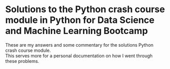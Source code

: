 # Solutions to the Python crash course module in Python for Data Science and Machine Learning Bootcamp
These are my answers and some commentary for the solutions Python crash course module.
<br>
This serves more for a personal documentation on how I went through these problems.
